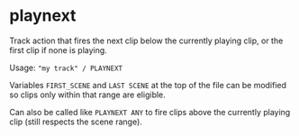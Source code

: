 # playnext

Track action that fires the next clip below the currently playing clip, or the first clip if none is playing.

Usage: `"my track" / PLAYNEXT`

Variables `FIRST_SCENE` and `LAST SCENE` at the top of the file can be modified so clips only within that range are eligible.

Can also be called like `PLAYNEXT ANY` to fire clips above the currently playing clip (still respects the scene range).